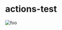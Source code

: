 # actions-test

![foo](https://github.com/gnush/actions-test/blob/main/.github/workflows/upload.yml/badge.svg)